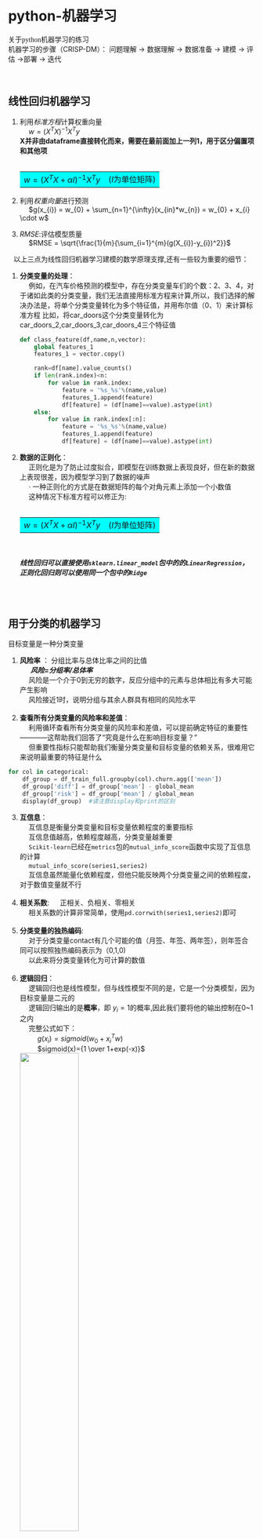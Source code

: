 # python-机器学习
<font face="仿宋"> 关于python机器学习的练习 </font>  
机器学习的步骤（CRISP-DM）：
问题理解 $\longrightarrow$ 数据理解 $\longrightarrow$ 数据准备 $\longrightarrow$ 建模 $\longrightarrow$ 评估 $\longrightarrow$部署 $\longrightarrow$ 迭代

 &ensp;     
                
## 线性回归机器学习 

1. 利用*标准方程*计算权重向量  
   &emsp; $w = (X^{T}X)^{-1}X^{T}y$       
 **X并非由dataframe直接转化而来，需要在最前面加上一列1，用于区分偏置项和其他项**     
&emsp; <table><tr><td bgcolor=cyan> $w = (X^{T}X+\alpha I)^{-1}X^{T}y$ &ensp; ($I$为单位矩阵) </td></tr></table>
     
2. 利用*权重向量*进行预测  
   &emsp; $g(x_{i}) = w_{0} + \sum_{n=1}^{\infty}(x_{in}*w_{n}) = w_{0} + x_{i} \cdot w$ 
    
3.  *RMSE*:评估模型质量  
   &emsp; $RMSE = \sqrt{\frac{1}{m}{\sum_{i=1}^{m}(g(X_{i})-y_{i})^2}}$
  
&ensp; 以上三点为线性回归机器学习建模的数学原理支撑,还有一些较为重要的细节：
1. **分类变量的处理**：  
   &emsp; 例如，在汽车价格预测的模型中，存在分类变量车们的个数：2、3、4，对于诸如此类的分类变量，我们无法直接用标准方程来计算,所以，我们选择的解决办法是，将单个分类变量转化为多个特征值，并用布尔值（0、1）来计算标准方程
   比如，将car_doors这个分类变量转化为car_doors_2,car_doors_3,car_doors_4三个特征值
   ```python
   def class_feature(df,name,n,vector):
       global features_1
       features_1 = vector.copy()

       rank=df[name].value_counts()
       if len(rank.index)<n:
           for value in rank.index:
               feature = '%s_%s'%(name,value)
               features_1.append(feature)
               df[feature] = (df[name]==value).astype(int)
       else:
           for value in rank.index[:n]:
               feature = '%s_%s'%(name,value)
               features_1.append(feature)
               df[feature] = (df[name]==value).astype(int)
   ```  
2. **数据的正则化**：   
   &emsp; 正则化是为了防止过度拟合，即模型在训练数据上表现良好，但在新的数据上表现很差，因为模型学习到了数据的噪声  
   &emsp; · 一种正则化的方式是在数据矩阵的每个对角元素上添加一个小数值  
   &emsp; 这种情况下标准方程可以修正为:   
&ensp; &emsp;  <table><tr><td bgcolor=cyan> $w = (X^{T}X+\alpha I)^{-1}X^{T}y$ &ensp; ($I$为单位矩阵) </td></tr></table>              
   &emsp;             
***线性回归可以直接使用`sklearn.linear_model`包中的的`LinearRegression`，正则化回归则可以使用同一个包中的`Ridge`***     
         
&ensp;     
&ensp;        
                   
## 用于分类的机器学习  
 目标变量是一种分类变量
   
1. **风险率** ： 分组比率与总体比率之间的比值   
   &ensp;  &ensp; ***风险=分组率/总体率***    
   &emsp; 风险是一个介于0到无穷的数字，反应分组中的元素与总体相比有多大可能产生影响    
   &emsp; 风险接近1时，说明分组与其余人群具有相同的风险水平  
 &emsp;  
2. **查看所有分类变量的风险率和差值**：         
   &emsp; 利用循环查看所有分类变量的风险率和差值，可以提前确定特征的重要性————这帮助我们回答了“究竟是什么在影响目标变量？”     
   &emsp; 但重要性指标只能帮助我们衡量分类变量和目标变量的依赖关系，很难用它来说明最重要的特征是什么                 
  ```python
  for col in categorical:   
      df_group = df_train_full.groupby(col).churn.agg(['mean'])     
      df_group['diff'] = df_group['mean'] - global_mean       
      df_group['risk'] = df_group['mean'] / global_mean     
      display(df_group)  #请注意display和print的区别       
```    
3. **互信息**：       
   &emsp; 互信息是衡量分类变量和目标变量依赖程度的重要指标  
   &emsp; 互信息值越高，依赖程度越高，分类变量越重要   
   &emsp; `Scikit-learn`已经在`metrics`包的`mutual_info_score`函数中实现了互信息的计算    
   &emsp; `mutual_info_score(series1,series2)`    
   &emsp; 互信息虽然能量化依赖程度，但他只能反映两个分类变量之间的依赖程度，对于数值变量就不行    
  &emsp;            
4. **相关系数**:
   &emsp; 正相关、负相关、零相关    
   &emsp; 相关系数的计算非常简单，使用`pd.corrwith(series1,series2)`即可    
   &emsp;          
5. **分类变量的独热编码**:        
   &emsp; 对于分类变量contact有几个可能的值（月签、年签、两年签），则年签合同可以按照独热编码表示为（0,1,0)         
   &emsp; 以此来将分类变量转化为可计算的数值      
 &emsp;   
6. **逻辑回归**：   
   &emsp; 逻辑回归也是线性模型，但与线性模型不同的是，它是一个分类模型，因为目标变量是二元的   
   &emsp; 逻辑回归输出的是**概率**，即 $y_i=1$的概率,因此我们要将他的输出控制在0~1之内        
   &emsp; 完整公式如下：    
   &emsp; &emsp;  $g(x_i) = sigmoid(w_0 +x^{T}_{i}w)$    
   &emsp; &emsp;  $sigmoid(x)={1 \over 1+exp(-x)}$       
   <img src="https://github.com/1uxiy/Python/blob/%E6%9C%BA%E5%99%A8%E5%AD%A6%E4%B9%A0/IMAGE/%E5%BE%AE%E4%BF%A1%E5%9B%BE%E7%89%87_20240814170553.jpg" width="50%" height="50%">     
&emsp;        
7. **模型**：    
   &emsp; 在这里，我们使用 `sklearn`库中`linear_model`模块中的`LogisticRegresssion`函数   
   &emsp; 并用`model.fit`来训练它     
   &emsp; 使用这种方法得到的模型，偏置项 $w_0$ 存储在`model.intercept_[0]`,权重向量 $w$ 存储在`model.coef_[0]`        
   &emsp; 对于逻辑回归，我们通常使用`predict_proba()`函数来预测目标变量，它返回一个二维数组，第一列表示目标为负(0)的概率，第二列表示目标为正(1)的概率   
     * 这种预测返回一个介于0和1之间的概率，我们称之为*软预测*    
     * 但是在实际中，我们需要做出是否向客户做额外推销的决定，即*硬预测*————返回值为二进制（0或1),我们只需要设置一个阈值，当概率大于这个值时归为1或0即可         
     * 独热编码的权重为正，则说明相应的特征指向目标变量为1，并且绝对值越大说明该特征的影响更大           
&emsp;      
8. **评估指标**:            
     * *准确度* ： 即正确预测案例(硬预测)的数量  &ensp;  &ensp; 数据集案例的总数，可以直接调用`sklearn.metrics`包中的`accuracy_score(y1,y2)`来计算                     
     * *虚拟基线*：实际应用中，仅通过准确度很难确定模型的质量。例如在一个总数为一千的数据集中，有七百个未流失、三百个流失，那么预测值如果全部为未流失，准确率都有70%。所以我们建立一个全部为`false`或者全部为`true`的数组来作为基线，从而为预测数值准确度的计算提供一个校准           
&emsp; 
9. **混淆矩阵**:
    &emsp; 将数据分为四类：       
     * TN:真实为F，预测也为F       
     * FN:真实为T，预测为F          
     * TP:真实为T，预测也为T      
     * FP:真实为F，预测为T        &emsp; &emsp; ——由这四个部分组成的矩阵即混淆矩阵。       
   &emsp; $准确度 = \frac{TN+TP}{TN+FN+TP+FP}$                 
   &emsp; $查准率 = \frac{TP}{TP+FP}$  ——预测为TRUE的客户中真正为TURE的比例            
   &emsp; $查全率 = \frac{TP}{TP+FN}$  ——实际为TRUE的客户中预测为TRUE的比例    
```python
t = 0.5
predict_churn = (y_pre >= t)
predict_no_churn = (y_pre < t)
actual_churn = (y_val == 1)
actual_no_churn = (y_val == 0)

TP = (predict_chrun & actual_churn).sum()             #布尔数组上调用sum（）返回的是TRUE的数量      
FP = (predict_chrun & actual_no_churn).sum()          #sum先将布尔数组转化为0、1，再求和  
TN = (predict_no_chrun & actual_no_churn).sum()
FN = (predict_no_chrun & actual_churn).sum()
```                
10. **ROC曲线**       
      * *随机基线模型*:数组中所有数值均为0~1之间的随即分数      
      * *理想模型*:理想模型以预测概率对数据集中的所有样本进行排序（其对流失客户的打分更高，所以预测概率更高）排序类似000000111           
   &emsp; &emsp; &emsp; 理想模型的预测是从0递增到1               
      * *FPR* :假正例率——实际为假的目标中预测为真的概率  &emsp; $FPR = \frac{FP}{FP+TN}$      
      * *TPR* :真正例率——实际为真的目标中预测为真的概率  &emsp; $TPR = \frac{TP}{TP+FN}$                
    &emsp; `ROC曲线`是以`FPR`为x轴、`TPD`为y轴绘制的曲线，通常将随机模型、理想模型和训练模型的曲线一起绘制、比对，越靠近理想模型，说明训练模型质量越高         
    &emsp; 可以使用`sklearn.metrics`中的`roc_curve`直接计算`fpr` 、`tpr`:`fpr,tpr,thresholds = roc_curve(y_val,y_pred)`          
<img src="https://github.com/1uxiy/Python/blob/%E6%9C%BA%E5%99%A8%E5%AD%A6%E4%B9%A0/IMAGE/output.png">
&emsp; 
11. **AUC分数**           
      *  `AUC`即`ROC曲线`与坐标轴围成的面积，取理想模型的AUC为1，则AUC越接近1，模型拟合的越好——0.9表示相当好，0.8还可以，0.7不太行       
      *   可以使用`sklearn.metrics`中的`auc`来计算：`auc(fpr,tpr)`;也可以使用`sklearn.metrics`中的`roc_auc_score`来计算：`roc_auc_score(y_val,y_pred)`(则不需要先计算roc,但两种方法计算得到的auc可能不同)                            
&emsp;       
12. **F1分数**         
&emsp;  `F1分数`是用来处理查准率-查全率权衡的一种方法. $F1 = 2*P*R/(P+R)$         
&emsp;  `F1分数`取最大时，即最佳阈值   















